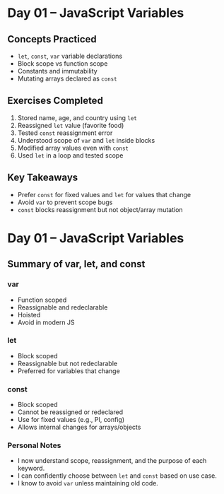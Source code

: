 # Day 01 – JavaScript Variables

## Concepts Practiced

- `let`, `const`, `var` variable declarations
- Block scope vs function scope
- Constants and immutability
- Mutating arrays declared as `const`

## Exercises Completed

1. Stored name, age, and country using `let`
2. Reassigned `let` value (favorite food)
3. Tested `const` reassignment error
4. Understood scope of `var` and `let` inside blocks
5. Modified array values even with `const`
6. Used `let` in a loop and tested scope

## Key Takeaways

- Prefer `const` for fixed values and `let` for values that change
- Avoid `var` to prevent scope bugs
- `const` blocks reassignment but not object/array mutation

# Day 01 – JavaScript Variables

## Summary of var, let, and const

### var
- Function scoped
- Reassignable and redeclarable
- Hoisted
- Avoid in modern JS

### let
- Block scoped
- Reassignable but not redeclarable
- Preferred for variables that change

### const
- Block scoped
- Cannot be reassigned or redeclared
- Use for fixed values (e.g., PI, config)
- Allows internal changes for arrays/objects

### Personal Notes
- I now understand scope, reassignment, and the purpose of each keyword.
- I can confidently choose between `let` and `const` based on use case.
- I know to avoid `var` unless maintaining old code.


